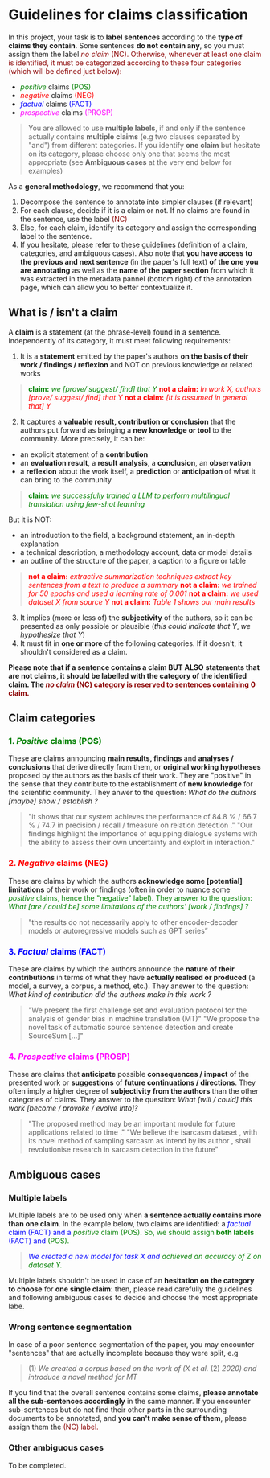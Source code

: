 # Guidelines for claims classification

In this project, your task is to **label sentences** according to the **type of claims they contain**. Some sentences **do not contain any**, so you must assign them the label <span class="colour" style="color:darkred">*no claim* (NC). Otherwise, whenever at least one claim is identified, it must be categorized according to these four categories (which will be defined just below):

* <span class="colour" style="color:green">*positive* </span>claims <span class="colour" style="color:green">(POS)</span>
* <span class="colour" style="color:red">*negative* </span>claims <span class="colour" style="color:red">(NEG)</span>
* <span class="colour" style="color:blue">*factual* </span>claims <span class="colour" style="color:blue">(FACT)</span>
* <span class="colour" style="color:magenta">*prospective* </span>claims <span class="colour" style="color:magenta">(PROSP)</span>

> You are allowed to use **multiple labels**, if and only if the sentence actually contains **multiple claims** (e.g two clauses separated by "and") from different categories. If you identify **one claim** but hesitate on its category, please choose only one that seems the most appropriate (see **Ambiguous cases** at the very end below for examples)

As a **general methodology**, we recommend that you:

1. Decompose the sentence to annotate into simpler clauses (if relevant)
2. For each clause, decide if it is a claim or not. If no claims are found in the sentence, use the label <span class="colour" style="color:darkred">(NC)
3. Else, for each claim, identify its category and assign the corresponding label to the sentence.
4. If you hesitate, please refer to these guidelines (definition of a claim, categories, and ambiguous cases). Also note that **you have access to the previous and next sentence** (in the paper's full text) **of the one you are annotating** as well as the **name of the paper section** from which it was extracted in the metadata pannel (bottom right) of the annotation page, which can allow you to better contextualize it.

## What is / isn't a claim

A **claim** is a statement (at the phrase-level) found in a sentence. Independently of its category, it must meet following requirements:

1. It is a **statement** emitted by the paper's authors **on the basis of their work / findings / reflexion** and NOT on previous knowledge or related works

> <span class="colour" style="color:green">**claim:** *we [prove/ suggest/ find] that Y*
> <span class="colour" style="color:red">**not a claim:** *In work X, authors [prove/ suggest/ find] that Y*
> <span class="colour" style="color:red">**not a claim:** *[It is assumed in general that] Y*

2. It captures a **valuable result, contribution or conclusion** that the authors put forward as bringing a **new knowledge or tool** to the community. More precisely, it can be:

* an explicit statement of a **contribution**
* an **evaluation result**, a **result analysis**, a **conclusion**, an **observation**
* a **reflexion** about the work itself, a **prediction** or **anticipation** of what it can bring to the community

> <span class="colour" style="color:green">**claim:** *we successfully trained a LLM to perform multilingual translation using few-shot learning*

But it is NOT:

* an introduction to the field, a background statement, an in-depth explanation
* a technical description, a methodology account, data or model details
* an outline of the structure of the paper, a caption to a figure or table

> <span class="colour" style="color:red">**not a claim:** *extractive summarization techniques extract key sentences from a text to produce a summary*
> <span class="colour" style="color:red">**not a claim:** *we trained for 50 epochs and used a learning rate of 0.001*
> <span class="colour" style="color:red">**not a claim:** *we used dataset X from source Y*
> <span class="colour" style="color:red">**not a claim:** *Table 1 shows our main results*

3. It implies (more or less of) the **subjectivity** of the authors, so it can be presented as only possible or plausible (*this could indicate that Y*, *we hypothesize that Y*)
4. It must fit in **one or more** of the following categories. If it doesn't, it shouldn't considered as a claim.

**Please note that if a sentence contains a claim BUT ALSO statements that are not claims, it should be labelled with the category of the identified claim. The <span class="colour" style="color:darkred">*no claim* (NC) category is reserved to sentences containing 0 claim.**

## Claim categories

### <span class="colour" style="color:green">1. *Positive* claims <span class="colour" style="color:green">(POS)

These are claims announcing **main results, findings** and **analyses / conclusions** that derive directly from them, or **original working hypotheses** proposed by the authors as the basis of their work. They are "positive" in the sense that they contribute to the establishment of **new knowledge** for the scientific community. They anwer to the question: *What do the authors [maybe] show / establish ?*

> "it shows that our system achieves the performance of 84.8 % / 66.7 % / 74.7 in precision / recall / fmeasure on relation detection ."
> "Our findings highlight the importance of equipping dialogue systems with the ability to assess their own uncertainty and exploit in interaction."

### <span class="colour" style="color:red">2. *Negative* claims <span class="colour" style="color:red">(NEG)

These are claims by which the authors **acknowledge some [potential] limitations** of their work or findings (often in order to nuance some <span class="colour" style="color:green">*positive* claims, hence the "negative" label). They answer to the question: *What [are / could be] some limitations of the authors' [work / findings] ?*

> "the results do not necessarily apply to other encoder-decoder models or autoregressive models such as GPT series”

### <span class="colour" style="color:blue">3. *Factual* claims <span class="colour" style="color:blue">(FACT)

These are claims by which the authors announce the **nature of their contributions** in terms of what they have **actually realised or produced** (a model, a survey, a corpus, a method, etc.). They answer to the question: *What kind of contribution did the authors make in this work ?*

> "We present the first challenge set and evaluation protocol for the analysis of gender bias in machine translation (MT)"
> "We propose the novel task of automatic source sentence detection and create SourceSum [...]"

### <span class="colour" style="color:magenta">4. *Prospective* claims <span class="colour" style="color:magenta">(PROSP)

These are claims that **anticipate** possible **consequences / impact** of the presented work or **suggestions** of **future continuations / directions**. They often imply a higher degree of **subjectivity from the authors** than the other categories of claims. They answer to the question: *What [will / could] this work [become / provoke / evolve into]?*

> "The proposed method may be an important module for future applications related to time ."
> "We believe the isarcasm dataset , with its novel method of sampling sarcasm as intend by its author , shall revolutionise research in sarcasm detection in the future"

## Ambiguous cases

### Multiple labels

Multiple labels are to be used only when **a sentence actually contains more than one claim**. In the example below, two claims are identified: a <span class="colour" style="color:blue">*factual* claim <span class="colour" style="color:blue">(FACT) and a <span class="colour" style="color:green">*positive* claim <span class="colour" style="color:green">(POS). So, we should assign **both labels** <span class="colour" style="color:blue">(FACT) and <span class="colour" style="color:green">(POS).

> <span class="colour" style="color:blue">*We created a new model for task X* *and <span class="colour" style="color:green">achieved an accuracy of Z on dataset Y.*

Multiple labels shouldn't be used in case of an **hesitation on the category to choose** for **one single claim**: then, please read carefully the guidelines and following ambiguous cases to decide and choose the most appropriate labe.

### Wrong sentence segmentation

In case of a poor sentence segmentation of the paper, you may encounter "sentences" that are actually incomplete because they were split, e.g

> (1) *We created a corpus based on the work of (X et al.*
> (2) *2020) and introduce a novel method for MT*

If you find that the overall sentence contains some claims, **please annotate all the sub-sentences accordingly** in the same manner. If you encounter sub-sentences but do not find their other parts in the surrounding documents to be annotated, and **you can't make sense of them**, please assign them the <span class="colour" style="color:darkred">(NC) label.

### Other ambiguous cases

To be completed.
